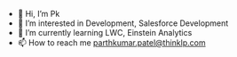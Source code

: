- 👋 Hi, I’m Pk 
- 👀 I’m interested in Development, Salesforce Development
- 🌱 I’m currently learning LWC, Einstein Analytics 
- 📫 How to reach me parthkumar.patel@thinklp.com



